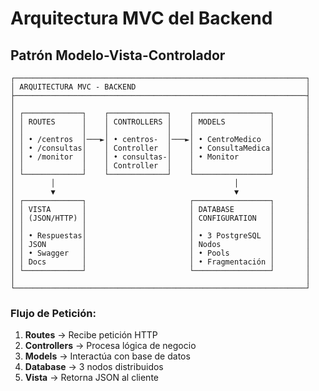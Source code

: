 # Arquitectura MVC del Backend

## Patrón Modelo-Vista-Controlador

```
┌─────────────────────────────────────────────────────────────────┐
│ ARQUITECTURA MVC - BACKEND                                      │
├─────────────────────────────────────────────────────────────────┤
│                                                                 │
│ ┌─────────────┐    ┌─────────────┐    ┌─────────────────┐       │
│ │ ROUTES      │    │ CONTROLLERS │    │ MODELS          │       │
│ │             │    │             │    │                 │       │
│ │ • /centros  │───►│ • centros-  │───►│ • CentroMedico  │       │
│ │ • /consultas│    │ Controller  │    │ • ConsultaMedica│       │
│ │ • /monitor  │    │ • consultas-│    │ • Monitor       │       │
│ │             │    │ Controller  │    │                 │       │
│ └─────────────┘    └─────────────┘    └─────────────────┘       │
│        │                                        │               │
│        ▼                                        ▼               │
│ ┌─────────────┐                       ┌─────────────────┐       │
│ │ VISTA       │                       │ DATABASE        │       │
│ │ (JSON/HTTP) │                       │ CONFIGURATION   │       │
│ │             │                       │                 │       │
│ │ • Respuestas│                       │ • 3 PostgreSQL  │       │
│ │ JSON        │                       │ Nodos           │       │
│ │ • Swagger   │                       │ • Pools         │       │
│ │ Docs        │                       │ • Fragmentación │       │
│ └─────────────┘                       └─────────────────┘       │
│                                                                 │
└─────────────────────────────────────────────────────────────────┘
```

### **Flujo de Petición:**
1. **Routes** → Recibe petición HTTP
2. **Controllers** → Procesa lógica de negocio  
3. **Models** → Interactúa con base de datos
4. **Database** → 3 nodos distribuidos
5. **Vista** → Retorna JSON al cliente